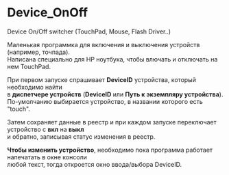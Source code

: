 # Device_OnOff

Device On/Off switcher (TouchPad, Mouse, Flash Driver..)

Маленькая программка для включения и выключения устройств (например, точпада).   
Написана специально для HP ноутбука, чтобы влючать и отключать на нем TouchPad.   

При первом запуске спрашивает **DeviceID** устройства, который необходимо найти    
в **диспетчере устройств** (**DeviceID** или **Путь к экземпляру устройства**).    
По-умолчанию выбирается устройство, в названии которого есть "touch".

Затем сохраняет данные в реестр и при каждом запуске переключает устройство с **вкл** на **выкл**    
и обратно, записывая статус изменения в реестр.

**Чтобы изменить устройство**, необходимо пока программа работает напечатать в окне консоли   
любой текст, тогда откроется окно ввода/выбора DeviceID.   
